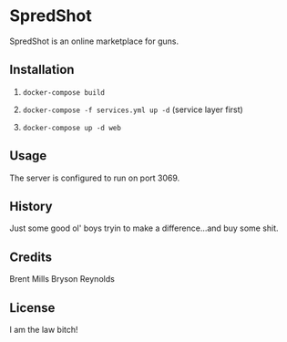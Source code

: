 # SpredShot

SpredShot is an online marketplace for guns.

## Installation

1. `docker-compose build`

2. `docker-compose -f services.yml up -d` (service layer first)

3. `docker-compose up -d web`

## Usage

The server is configured to run on port 3069.

## History

Just some good ol' boys tryin to make a difference...and buy some shit.

## Credits

Brent Mills
Bryson Reynolds

## License

I am the law bitch!

